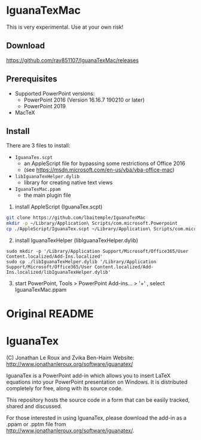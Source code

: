 # IguanaTexMac

This is very experimental. Use at your own risk!

## Download
https://github.com/ray851107/IguanaTexMac/releases

## Prerequisites
* Supported PowerPoint versions:
  * PowerPoint 2016 (Version 16.16.7 190210 or later)
  * PowerPoint 2019
* MacTeX

## Install
There are 3 files to install:
* `IguanaTex.scpt`
  * an AppleScript file for bypassing some restrictions of Office 2016
  * (see https://msdn.microsoft.com/en-us/vba/vba-office-mac)
* `libIguanaTexHelper.dylib`
  * library for creating native text views
* `IguanaTexMac.ppam`
  * the main plugin file

1. install AppleScript (IguanaTex.scpt)
```bash
git clone https://github.com/lbaitemple/IguanaTexMac
mkdir -p ~/Library/Application\ Scripts/com.microsoft.Powerpoint
cp ./AppleScript/IguanaTex.scpt ~/Library/Application\ Scripts/com.microsoft.Powerpoint/IguanaTex.scpt
```
2. install IguanaTexHelper (libIguanaTexHelper.dylib)
```
sudo mkdir -p '/Library/Application Support/Microsoft/Office365/User Content.localized/Add-Ins.localized'
sudo cp ./libIguanaTexHelper.dylib '/Library/Application Support/Microsoft/Office365/User Content.localized/Add-Ins.localized/libIguanaTexHelper.dylib'
```
3. start PowerPoint, Tools > PowerPoint Add-ins... > '+' , select IguanaTexMac.ppam


Original README
===============

# IguanaTex

(C) Jonathan Le Roux and Zvika Ben-Haim
Website: http://www.jonathanleroux.org/software/iguanatex/

IguanaTex is a PowerPoint add-in which allows you to insert LaTeX equations into your PowerPoint presentation on Windows. It is distributed completely for free, along with its source code.

This repository hosts the source code in a form that can be easily tracked, shared and discussed.

For those interested in using IguanaTex, please download the add-in as a .ppam or .pptm file from http://www.jonathanleroux.org/software/iguanatex/.
